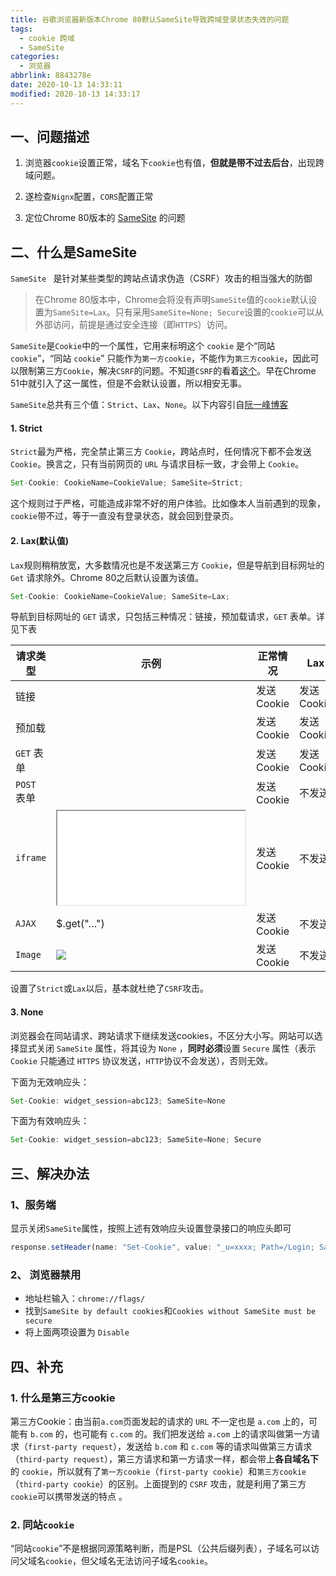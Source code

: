 ```yaml
---
title: 谷歌浏览器新版本Chrome 80默认SameSite导致跨域登录状态失效的问题
tags:
  - cookie 跨域
  - SameSite
categories:
  - 浏览器
abbrlink: 8843278e
date: 2020-10-13 14:33:11
modified: 2020-10-13 14:33:17
---
```


## 一、问题描述

1. 浏览器`cookie`设置正常，域名下`cookie`也有值，**但就是带不过去后台**，出现跨域问题。
2. 遂检查`Nignx`配置，`CORS`配置正常

3. 定位Chrome 80版本的 [SameSite](https://www.chromestatus.com/feature/5088147346030592) 的问题

##  二、什么是SameSite

`SameSite ` 是针对某些类型的跨站点请求伪造（CSRF）攻击的相当强大的防御

> 在Chrome 80版本中，Chrome会将没有声明`SameSite`值的`cookie`默认设置为`SameSite=Lax`。只有采用`SameSite=None; Secure`设置的`cookie`可以从外部访问，前提是通过安全连接（即`HTTPS`）访问。

`SameSite`是`Cookie`中的一个属性，它用来标明这个 `cookie` 是个“同站 `cookie`”，“同站 `cookie`” 只能作为`第一方cookie`，不能作为`第三方cookie`，因此可以限制第三方`Cookie`，解决`CSRF`的问题。不知道`CSRF`的看着[这个](https://blog.csdn.net/sinat_36521655/article/details/84189698)。早在Chrome 51中就引入了这一属性，但是不会默认设置，所以相安无事。

`SameSite`总共有三个值：`Strict`、`Lax`、`None`。以下内容引自[阮一峰博客](http://www.ruanyifeng.com/blog/2019/09/cookie-samesite.html)

#### 1. Strict

`Strict`最为严格，完全禁止第三方 `Cookie`，跨站点时，任何情况下都不会发送 `Cookie`。换言之，只有当前网页的 `URL` 与请求目标一致，才会带上 `Cookie`。

```javascript
Set-Cookie: CookieName=CookieValue; SameSite=Strict;
```

这个规则过于严格，可能造成非常不好的用户体验。比如像本人当前遇到的现象，`cookie`带不过，等于一直没有登录状态，就会回到登录页。

#### 2. Lax(默认值)

`Lax`规则稍稍放宽，大多数情况也是不发送第三方 `Cookie`，但是导航到目标网址的 `Get` 请求除外。Chrome 80之后默认设置为该值。

```javascript
Set-Cookie: CookieName=CookieValue; SameSite=Lax;
```

导航到目标网址的 `GET` 请求，只包括三种情况：链接，预加载请求，`GET` 表单。详见下表

| 请求类型    | 示例                             | 正常情况    | Lax         |
| ----------- | -------------------------------- | ----------- | ----------- |
| 链接        | <a href="…"></a>                 | 发送 Cookie | 发送 Cookie |
| 预加载      | <link rel=“prerender” href="…"/> | 发送 Cookie | 发送 Cookie |
| `GET` 表单  | <form method=“GET” action="…">   | 发送 Cookie | 发送 Cookie |
| `POST` 表单 | <form method=“POST” action="…">  | 发送 Cookie | 不发送      |
| `iframe`    | <iframe src="…"></iframe>        | 发送 Cookie | 不发送      |
| `AJAX`      | $.get("…")                       | 发送 Cookie | 不发送      |
| `Image`     | <img src="…">                    | 发送 Cookie | 不发送      |

设置了`Strict`或`Lax`以后，基本就杜绝了`CSRF`攻击。

#### 3. None

浏览器会在同站请求、跨站请求下继续发送cookies，不区分大小写。网站可以选择显式关闭 `SameSite` 属性，将其设为 `None` ，**同时必须**设置 `Secure` 属性（表示`Cookie` 只能通过 `HTTPS` 协议发送，`HTTP`协议不会发送），否则无效。

下面为无效响应头：

```javascript
Set-Cookie: widget_session=abc123; SameSite=None
```

下面为有效响应头：

```javascript
Set-Cookie: widget_session=abc123; SameSite=None; Secure
```

## 三、解决办法

### 1、服务端

显示关闭`SameSite`属性，按照上述有效响应头设置登录接口的响应头即可

```javascript
response.setHeader(name: "Set-Cookie", value: "_u=xxxx; Path=/Login; SameSite=None; Secure")
```

### 2、 浏览器禁用

- 地址栏输入：`chrome://flags/`
- 找到`SameSite by default cookies`和`Cookies without SameSite must be secure`
- 将上面两项设置为 `Disable`

## 四、补充

### 1. 什么是第三方cookie 

第三方Cookie：由当前`a.com`页面发起的请求的 `URL` 不一定也是 `a.com` 上的，可能有 `b.com` 的，也可能有 `c.com` 的。我们把发送给 `a.com` 上的请求叫做第一方请求（`first-party request`），发送给 `b.com` 和 `c.com` 等的请求叫做第三方请求（`third-party request`），第三方请求和第一方请求一样，都会带上**各自域名下**的 `cookie`，所以就有了`第一方cookie`（`first-party cookie`）和`第三方cookie`（`third-party cookie`）的区别。上面提到的 `CSRF` 攻击，就是利用了第三方 `cookie`可以携带发送的特点 。

### 2. 同站`cookie`

“同站`cookie`”不是根据同源策略判断，而是PSL（公共后缀列表），子域名可以访问父域名`cookie`，但父域名无法访问子域名`cookie`。

